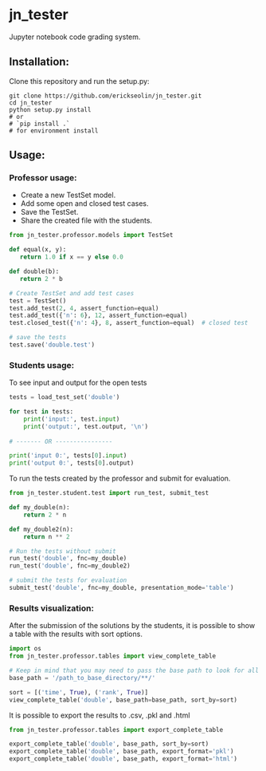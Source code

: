 # jn_tester
Jupyter notebook code grading system.

## Installation:

Clone this repository and run the setup.py:
```
git clone https://github.com/erickseolin/jn_tester.git
cd jn_tester
python setup.py install
# or
# `pip install .`
# for environment install
```

## Usage:

### Professor usage:

 - Create a new TestSet model.
 - Add some open and closed test cases.
 - Save the TestSet.
 - Share the created file with the students.
 
 ```python
from jn_tester.professor.models import TestSet

def equal(x, y):
    return 1.0 if x == y else 0.0

def double(b):
    return 2 * b

# Create TestSet and add test cases
test = TestSet()
test.add_test(2, 4, assert_function=equal)
test.add_test({'n': 6}, 12, assert_function=equal)
test.closed_test({'n': 4}, 8, assert_function=equal)  # closed test

# save the tests
test.save('double.test')
 ```

### Students usage:

To see input and output for the open tests

```python
tests = load_test_set('double')

for test in tests:
    print('input:', test.input)
    print('output:', test.output, '\n')
    
# ------- OR ----------------

print('input 0:', tests[0].input)
print('output 0:', tests[0].output)
```

To run the tests created by the professor and submit for evaluation.

```python
from jn_tester.student.test import run_test, submit_test

def my_double(n):
    return 2 * n

def my_double2(n):
    return n ** 2

# Run the tests without submit
run_test('double', fnc=my_double)
run_test('double', fnc=my_double2)

# submit the tests for evaluation
submit_test('double', fnc=my_double, presentation_mode='table')
```

### Results visualization:

 After the submission of the solutions by the students, it is possible to show a table with the results with sort options.
 
 ```python
 import os
 from jn_tester.professor.tables import view_complete_table
 
 # Keep in mind that you may need to pass the base path to look for all students files
 base_path = '/path_to_base_directory/**/'
 
 sort = [('time', True), ('rank', True)]
 view_complete_table('double', base_path=base_path, sort_by=sort)
 ```
 
 It is possible to export the results to .csv, .pkl and .html
 
 ```python
 from jn_tester.professor.tables import export_complete_table

 export_complete_table('double', base_path, sort_by=sort)
 export_complete_table('double', base_path, export_format='pkl')
 export_complete_table('double', base_path, export_format='html')
 ```
